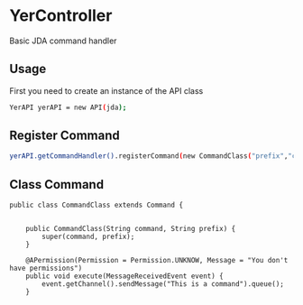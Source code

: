 # YerController
Basic JDA command handler

## Usage
First you need to create an instance of the API class
``` bash
YerAPI yerAPI = new API(jda); 
```

## Register Command 
``` bash
yerAPI.getCommandHandler().registerCommand(new CommandClass("prefix","command")); 
``` 
## Class Command
```
public class CommandClass extends Command {


    public CommandClass(String command, String prefix) {
        super(command, prefix);
    }

    @APermission(Permission = Permission.UNKNOW, Message = "You don't have permissions")
    public void execute(MessageReceivedEvent event) {
        event.getChannel().sendMessage("This is a command").queue();
    }
```
